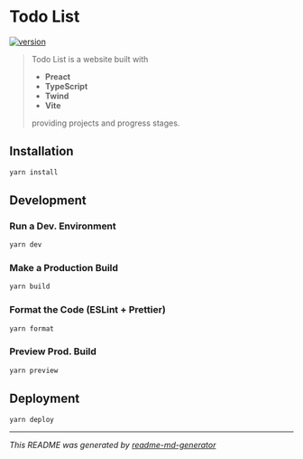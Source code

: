 # Todo List
[![version](https://img.shields.io/badge/version-0.5.5-16a34a?labelColor=7c3aed&style=&logo=git-extensions&link=https://github.com/eldarlrd/todo-list/blob/main/package.json)](https://github.com/eldarlrd/todo-list/blob/main/package.json)

> Todo List is a website built with
> - **Preact**
> - **TypeScript**
> - **Twind**
> - **Vite**
>
> providing projects and progress stages.

## Installation
```sh
yarn install
```
## Development
### Run a Dev. Environment
```sh
yarn dev
```
### Make a Production Build
```sh
yarn build
```
### Format the Code (ESLint + Prettier)
```sh
yarn format
```
### Preview Prod. Build
```sh
yarn preview
```
## Deployment
```sh
yarn deploy
```
***
*This README was generated by [readme-md-generator](https://github.com/kefranabg/readme-md-generator)*